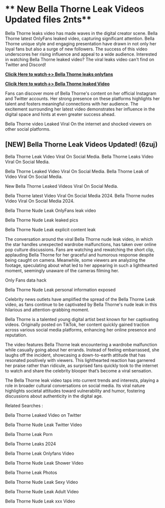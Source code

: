 
# ** New Bella Thorne Leak Videos Updated files 2nts** #

  Bella Thorne leaks video has made waves in the digital creator scene.  Bella Thorne latest OnlyFans leaked video, capturing significant attention.  Bella Thorne unique style and engaging presentation have drawn in not only her loyal fans but also a surge of new followers. The success of this video underscores her rising influence and appeal to a wide audience. Interested in watching Bella Thorne leaked video? The viral leaks video can't find on Twitter and Discord!

**[Clicik Here to watch->>  Bella Thorne leaks onlyfans ](http://xflirt.top)**

**[Clicik Here to watch->>  Bella Thorne leaked Video](http://xflirt.top)**

Fans can discover more of Bella Thorne's content on her official Instagram and Twitter accounts. Her strong presence on these platforms highlights her talent and fosters meaningful connections with her audience. The excitement surrounding her latest video demonstrates her influence in the digital space and hints at even greater success ahead.

  Bella Thorne video Leaked Viral On the internet and shocked viewers on other social platforms.

## [NEW] Bella Thorne Leak Videos Updated!  (6zuj) ##

  Bella Thorne Leak Video Viral On Social Media.  Bella Thorne Leaks Video Viral On Social Media.

  Bella Thorne Leaked Video Viral On Social Media.  Bella Thorne Leak of Video Viral On Social Media.

New Bella Thorne Leaked Videos Viral On Social Media.

  Bella Thorne latest Video Viral On Social Media 2024.  Bella Thorne nudes Video Viral On Social Media 2024.

  Bella Thorne Nude Leak OnlyFans leak video

  Bella Thorne Nude Leak leaked pics

  Bella Thorne Nude Leak explicit content leak

The conversation around the viral Bella Thorne nude leak video, in which the star handles unexpected wardrobe malfunctions, has taken over online pop culture discussions. Fans are watching and rewatching the short clip, applauding Bella Thorne for her graceful and humorous response despite being caught on camera. Meanwhile, some viewers are analyzing the footage, speculating about what led to her appearing in such a lighthearted moment, seemingly unaware of the cameras filming her.

Only Fans data hack

  Bella Thorne Nude Leak personal information exposed

Celebrity news outlets have amplified the spread of the Bella Thorne Leak video, as fans continue to be captivated by Bella Thorne's nude leak in this hilarious and attention-grabbing moment.

  Bella Thorne is a talented young digital artist best known for her captivating videos. Originally posted on TikTok, her content quickly gained traction across various social media platforms, enhancing her online presence and reputation.

The video features Bella Thorne leak encountering a wardrobe malfunction while casually going about her errands. Instead of feeling embarrassed, she laughs off the incident, showcasing a down-to-earth attitude that has resonated positively with viewers. This lighthearted reaction has garnered her praise rather than ridicule, as surprised fans quickly took to the internet to watch and share the celebrity blooper that’s become a viral sensation.

The Bella Thorne leak video taps into current trends and interests, playing a role in broader cultural conversations on social media. Its viral nature highlights societal attitudes toward vulnerability and humor, fostering discussions about authenticity in the digital age.

Related Searches :

  Bella Thorne Leaked Video on Twitter

  Bella Thorne Nude Leak Twitter Video

  Bella Thorne Leak Porn

  Bella Thorne Leaks 2024

  Bella Thorne Leak Onlyfans Video

  Bella Thorne Nude Leak Shower Video

  Bella Thorne Leak Photos

  Bella Thorne Nude Leak Sexy Video

  Bella Thorne Nude Leak Adult Video

  Bella Thorne Nude Leak xxx Video



